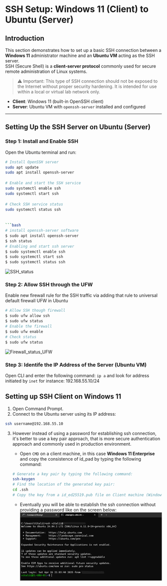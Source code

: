 # SSH Setup: Windows 11 (Client) to Ubuntu (Server)

## Introduction

This section demonstrates how to set up a basic SSH connection between a **Windows 11** administrator machine and an **Ubuntu VM** acting as the SSH server.  
SSH (Secure Shell) is a **client-server protocol** commonly used for secure remote administration of Linux systems.
> ⚠️ Important: This type of SSH connection should not be exposed to the Internet without proper security hardening. It is intended for use within a local or virtual lab network only.

- **Client**: Windows 11 (built-in OpenSSH client)
- **Server**: Ubuntu VM with `openssh-server` installed and configured

---

## Setting Up the SSH Server on Ubuntu (Server)

### Step 1: Install and Enable SSH

Open the Ubuntu terminal and run:

```bash
# Install OpenSSH server
sudo apt update
sudo apt install openssh-server

# Enable and start the SSH service
sudo systemctl enable ssh
sudo systemctl start ssh

# Check SSH service status
sudo systemctl status ssh


```bash
# install openssh-server software
$ sudo apt install openssh-server    
$ ssh status
# Enabling and start ssh server
$ sudo systemctl enable ssh
$ sudo systemctl start ssh
$ sudo systemctl status ssh
```
![SSH_status](https://github.com/vitaliizghonnik/it-support-ticketing-lab/blob/main/Remote%20Access/screenshoots/ssh_screenshoots/ssh%20status%20on%20Ubuntu%20VM-1.png)

### Step 2: Allow SSH through the UFW
Enable new firewall rule for the SSH traffic via adding that rule to universal default firewall UFW in Ubuntu

```bash
# Allow SSH though firewall
$ sudo ufw allow ssh
$ sudo ufw status
# Enable the firewall
$ sudo ufw enable
# Check status
$ sudo ufw status
```
![Firewall_status_UFW](https://github.com/vitaliizghonnik/it-support-ticketing-lab/blob/main/Remote%20Access/screenshoots/adding%20rule%20and%20anable%20ufw.png)

### Step 3: Identife the IP Address of the Server (Ubuntu VM)
Open CLI and enter the following command:
`ip a` and look for address initiated by `inet` for instance: 192.168.55.10/24

## Setting up SSH Client on Windows 11

1. Open Command Prompt.
2. Connect to the Ubuntu server using its IP address: 
```bash
ssh username@192.168.55.10
```
3. However instead of using a password for establishing ssh connection, it's better to use a key pair approach, that is more secure authentication approach and commonly used in production environment. 

    - Open `CMD` on a client machine, in this case **Windows 11 Enterprise** and copy the consistence of id_pad by typing the following command:
    ```bash
    # Generate a key pair by typing the following command:
    ssh-keygen
    # Find the location of the generated key pair:
    cd .ssh
    # Copy the key from a id_ed25519.pub file on Client machine (Windows 11) to authorized_key on Server (Ubuntu)
    ```
    - Eventually you will be able to establish the ssh connection without providing a password like on the screen below:
    ![SSH_without_password](https://github.com/vitaliizghonnik/it-support-ticketing-lab/blob/main/Remote%20Access/screenshots/ssh_screenshots/4-ssh_without_pw.png)